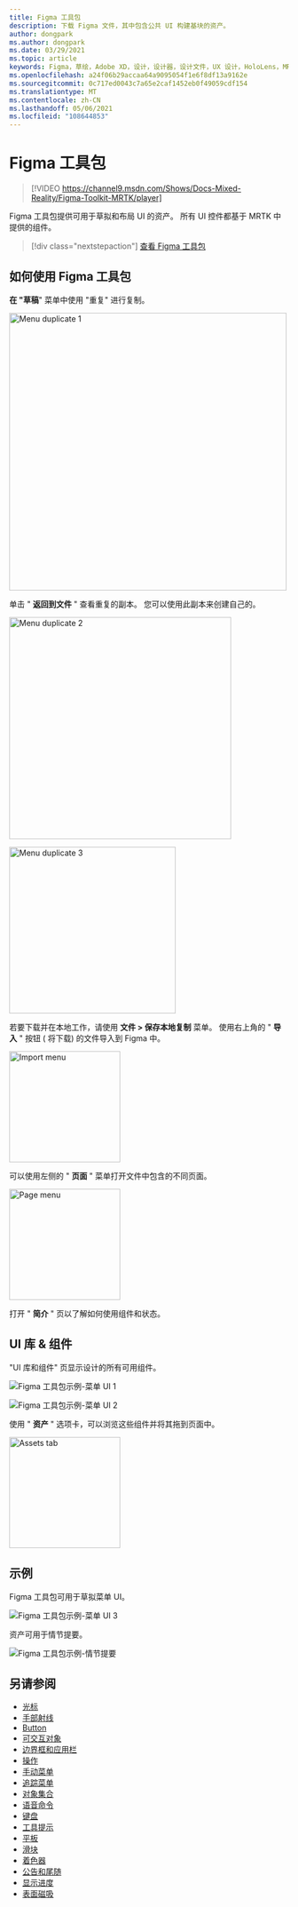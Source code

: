 ```yaml
---
title: Figma 工具包
description: 下载 Figma 文件，其中包含公共 UI 构建基块的资产。
author: dongpark
ms.author: dongpark
ms.date: 03/29/2021
ms.topic: article
keywords: Figma，草绘，Adobe XD，设计，设计器，设计文件，UX 设计，HoloLens，MRTK，混合现实工具包
ms.openlocfilehash: a24f06b29accaa64a9095054f1e6f8df13a9162e
ms.sourcegitcommit: 0c717ed0043c7a65e2caf1452eb0f49059cdf154
ms.translationtype: MT
ms.contentlocale: zh-CN
ms.lasthandoff: 05/06/2021
ms.locfileid: "108644853"
---
```

# <a name="figma-toolkit"></a>Figma 工具包

> [!VIDEO https://channel9.msdn.com/Shows/Docs-Mixed-Reality/Figma-Toolkit-MRTK/player]

Figma 工具包提供可用于草拟和布局 UI 的资产。 所有 UI 控件都基于 MRTK 中提供的组件。 

> [!div class="nextstepaction"]
> [查看 Figma 工具包](https://www.figma.com/file/ltLag9SxjUIyLQFsp7NNE7/Mixed-Reality-Toolkit-for-Figma?node-id=116%3A4)

## <a name="how-to-use-figma-toolkit"></a>如何使用 Figma 工具包
**在 "草稿**" 菜单中使用 "重复" 进行复制。

<img src="images/UX_Figma_Use1.png" width="500px" alt="Menu duplicate 1"><br>

单击 " **返回到文件** " 查看重复的副本。 您可以使用此副本来创建自己的。

<img src="images/UX_Figma_Use2.png" width="400px" alt="Menu duplicate 2"><br>

<img src="images/UX_Figma_Use3.png" width="300px" alt="Menu duplicate 3"><br>

若要下载并在本地工作，请使用 **文件 > 保存本地复制** 菜单。 使用右上角的 " **导入** " 按钮 ( 将下载) 的文件导入到 Figma 中。

<img src="images/UX_FigmaToolkit_Import.png" width="200px" alt="Import menu"><br>

可以使用左侧的 " **页面** " 菜单打开文件中包含的不同页面。

<img src="images/UX_FigmaToolkit_PageMenu.png" width="200px" alt="Page menu"><br>

打开 " **简介** " 页以了解如何使用组件和状态。

## <a name="ui-gallery--components"></a>UI 库 & 组件
"UI 库和组件" 页显示设计的所有可用组件。

![Figma 工具包示例-菜单 UI 1](images/UX_FigmaToolkit_Components_Menu1.png)<br>

![Figma 工具包示例-菜单 UI 2](images/UX_FigmaToolkit_Components_Menu2.png)<br>

使用 " **资产** " 选项卡，可以浏览这些组件并将其拖到页面中。

<img src="images/UX_FigmaToolkit_Components_Menu3.png" width="200px" alt="Assets tab"><br>


## <a name="examples"></a>示例

Figma 工具包可用于草拟菜单 UI。 

![Figma 工具包示例-菜单 UI 3](images/UX_FigmaToolkit_Examples_Menu.png)<br>


资产可用于情节提要。

![Figma 工具包示例-情节提要](images/UX_FigmaToolkit_Examples_Storyboarding.png)<br>


## <a name="see-also"></a>另请参阅

* [光标](cursors.md)
* [手部射线](point-and-commit.md)
* [Button](button.md)
* [可交互对象](interactable-object.md)
* [边界框和应用栏](app-bar-and-bounding-box.md)
* [操作](direct-manipulation.md)
* [手动菜单](hand-menu.md)
* [追踪菜单](near-menu.md)
* [对象集合](object-collection.md)
* [语音命令](voice-input.md)
* [键盘](keyboard.md)
* [工具提示](tooltip.md)
* [平板](slate.md)
* [滑块](slider.md)
* [着色器](shader.md)
* [公告和尾随](billboarding-and-tag-along.md)
* [显示进度](progress.md)
* [表面磁吸](surface-magnetism.md)
